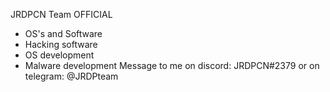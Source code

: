 JRDPCN Team OFFICIAL
-  OS's and Software
-  Hacking software
-  OS development
-  Malware development
Message to me on discord: JRDPCN#2379
or on telegram: @JRDPteam
